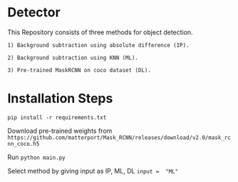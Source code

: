 # Detector
This Repository consists of three methods for object detection.

    1) Background subtraction using absolute difference (IP).
    
    2) Background subtraction using KNN (ML).
    
    3) Pre-trained MaskRCNN on coco dataset (DL).

# Installation Steps
`pip install -r requirements.txt`

Download pre-trained weights from `https://github.com/matterport/Mask_RCNN/releases/download/v2.0/mask_rcnn_coco.h5`

Run `python main.py`

Select method by giving input as IP, ML, DL `input =  "ML"`
